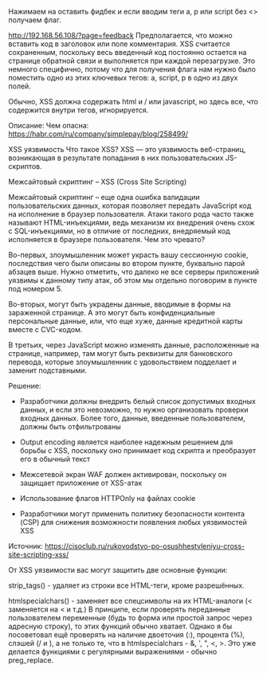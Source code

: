 
Нажимаем на оставить фидбек  и если вводим теги a, p или script без <> получаем флаг.

http://192.168.56.108/?page=feedback
Предполагается, что можно вставить код в заголовок или поле комментария. 
XSS считается сохраненным, поскольку весь введенный код постоянно остается на странице обратной связи и выполняется при каждой перезагрузке. 
Это немного специфично, потому что для получения флага нам нужно было поместить одно из этих ключевых тегов: a, script, p в одно из двух полей. 

Обычно, XSS должна содержать html и / или javascript, но здесь все, что содержится внутри тегов, игнорируется.

Описание: Чем опасна:
https://habr.com/ru/company/simplepay/blog/258499/

XSS уязвимость Что такое XSS?
XSS — это уязвимость веб-страниц, возникающая в результате попадания в них пользовательских JS-скриптов.

Межсайтовый скриптинг – XSS (Cross Site Scripting)

Межсайтовый скриптинг – еще одна ошибка валидации пользовательских данных, которая позволяет передать JavaScript код на исполнение в браузер пользователя. Атаки такого рода часто также называют HTML-инъекциями, ведь механизм их внедрения очень схож с SQL-инъекциями, но в отличие от последних, внедряемый код исполняется в браузере пользователя. Чем это чревато?

Во-первых, злоумышленник может украсть вашу сессионную cookie, последствия чего были описаны во втором пункте, буквально парой абзацев выше. Нужно отметить, что далеко не все серверы приложений уязвимы к данному типу атак, об этом мы отдельно поговорим в пункте под номером 5.

Во-вторых, могут быть украдены данные, вводимые в формы на зараженной странице. А это могут быть конфиденциальные персональные данные, или, что еще хуже, данные кредитной карты вместе с CVC-кодом.

В третьих, через JavaScript можно изменять данные, расположенные на странице, например, там могут быть реквизиты для банковского перевода, которые злоумышленник с удовольствием подделает и заменит подставными.

Решение:

* Разработчики должны внедрить белый список допустимых входных данных, и если это невозможно, то нужно организовать проверки входных данных. Более того, данные, введенные пользователем, должны быть отфильтрованы 

* Output encoding является наиболее надежным решением для борьбы с XSS, поскольку оно принимает код скрипта и преобразует его в обычный текст 

* Межсетевой экран WAF должен активирован, поскольку он защищает приложение от XSS-атак 

* Использование флагов HTTPOnly на файлах cookie 

* Разработчики могут применить политику безопасности контента (CSP) для снижения возможности появления любых уязвимостей XSS

 Источник: https://cisoclub.ru/rukovodstvo-po-osushhestvleniyu-cross-site-scripting-xss/

От XSS уязвимости вас могут защитить две основные функции:

strip_tags() - удаляет из строки все HTML-теги, кроме разрешённых.

htmlspecialchars() - заменяет все спецсимволы на их HTML-аналоги (< заменяется на &lt; и т.д.)
В принципе, если проверять переданные пользователем переменные (будь то форма или простой запрос через адресную строку), то этих функций обычно хватает. Однако я бы посоветовал ещё проверять на наличие двоеточия (:), процента (%), слэшей (/ и \), а не только те, что в htmlspecialchars - &, ', ", <, >. Это уже делается функциями с регулярными выражениями - обычно preg_replace.



